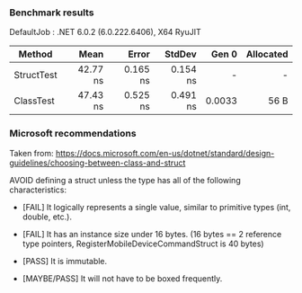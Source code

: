 ### Benchmark results
DefaultJob : .NET 6.0.2 (6.0.222.6406), X64 RyuJIT


|     Method |     Mean |    Error |   StdDev |  Gen 0 | Allocated |
|----------- |---------:|---------:|---------:|-------:|----------:|
| StructTest | 42.77 ns | 0.165 ns | 0.154 ns |      - |         - |
|  ClassTest | 47.43 ns | 0.525 ns | 0.491 ns | 0.0033 |      56 B |

### Microsoft recommendations
Taken from: https://docs.microsoft.com/en-us/dotnet/standard/design-guidelines/choosing-between-class-and-struct

AVOID defining a struct unless the type has all of the following characteristics:
- [FAIL] It logically represents a single value, similar to primitive types (int, double, etc.).

- [FAIL] It has an instance size under 16 bytes. (16 bytes == 2 reference type pointers, RegisterMobileDeviceCommandStruct is 40 bytes)

- [PASS] It is immutable.

- [MAYBE/PASS] It will not have to be boxed frequently.